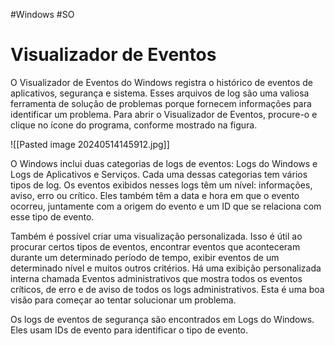 #Windows #SO 
# Visualizador de Eventos

O Visualizador de Eventos do Windows registra o histórico de eventos de aplicativos, segurança e sistema. Esses arquivos de log são uma valiosa ferramenta de solução de problemas porque fornecem informações para identificar um problema. Para abrir o Visualizador de Eventos, procure-o e clique no ícone do programa, conforme mostrado na figura.

![[Pasted image 20240514145912.jpg]]

O Windows inclui duas categorias de logs de eventos: Logs do Windows e Logs de Aplicativos e Serviços. Cada uma dessas categorias tem vários tipos de log. Os eventos exibidos nesses logs têm um nível: informações, aviso, erro ou crítico. Eles também têm a data e hora em que o evento ocorreu, juntamente com a origem do evento e um ID que se relaciona com esse tipo de evento.

Também é possível criar uma visualização personalizada. Isso é útil ao procurar certos tipos de eventos, encontrar eventos que aconteceram durante um determinado período de tempo, exibir eventos de um determinado nível e muitos outros critérios. Há uma exibição personalizada interna chamada Eventos administrativos que mostra todos os eventos críticos, de erro e de aviso de todos os logs administrativos. Esta é uma boa visão para começar ao tentar solucionar um problema.

Os logs de eventos de segurança são encontrados em Logs do Windows. Eles usam IDs de evento para identificar o tipo de evento.



















